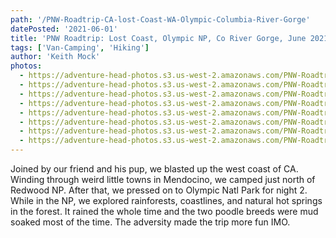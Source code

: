 ```yaml
---
path: '/PNW-Roadtrip-CA-lost-Coast-WA-Olympic-Columbia-River-Gorge'
datePosted: '2021-06-01'
title: 'PNW Roadtrip: Lost Coast, Olympic NP, Co River Gorge, June 2021'
tags: ['Van-Camping', 'Hiking']
author: 'Keith Mock'
photos:
  - https://adventure-head-photos.s3.us-west-2.amazonaws.com/PNW-Roadtrip-CA-lost-Coast-WA-Olympic-Columbia-River-Gorge/IMG_1930.jpeg
  - https://adventure-head-photos.s3.us-west-2.amazonaws.com/PNW-Roadtrip-CA-lost-Coast-WA-Olympic-Columbia-River-Gorge/IMG_1953.jpeg
  - https://adventure-head-photos.s3.us-west-2.amazonaws.com/PNW-Roadtrip-CA-lost-Coast-WA-Olympic-Columbia-River-Gorge/IMG_1989.jpeg
  - https://adventure-head-photos.s3.us-west-2.amazonaws.com/PNW-Roadtrip-CA-lost-Coast-WA-Olympic-Columbia-River-Gorge/IMG_1996.jpeg
  - https://adventure-head-photos.s3.us-west-2.amazonaws.com/PNW-Roadtrip-CA-lost-Coast-WA-Olympic-Columbia-River-Gorge/IMG_2010.jpeg
  - https://adventure-head-photos.s3.us-west-2.amazonaws.com/PNW-Roadtrip-CA-lost-Coast-WA-Olympic-Columbia-River-Gorge/IMG_2014.jpeg
  - https://adventure-head-photos.s3.us-west-2.amazonaws.com/PNW-Roadtrip-CA-lost-Coast-WA-Olympic-Columbia-River-Gorge/IMG_2016.jpeg
  - https://adventure-head-photos.s3.us-west-2.amazonaws.com/PNW-Roadtrip-CA-lost-Coast-WA-Olympic-Columbia-River-Gorge/IMG_2040.jpeg
---
```


Joined by our friend and his pup, we blasted up the west coast of CA. Winding through weird little towns in Mendocino, we camped just north of Redwood NP. After that, we pressed on to Olympic Natl Park for night 2. While in the NP, we explored rainforests, coastlines, and natural hot springs in the forest. It rained the whole time and the two poodle breeds were mud soaked most of the time. The adversity made the trip more fun IMO.
